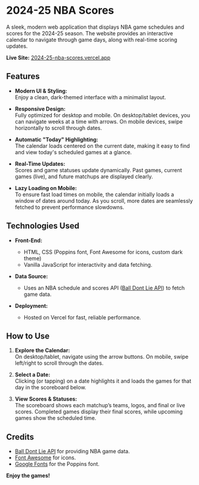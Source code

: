 # 2024-25 NBA Scores

A sleek, modern web application that displays NBA game schedules and scores for the 2024-25 season. The website provides an interactive calendar to navigate through game days, along with real-time scoring updates.

**Live Site:** [2024-25-nba-scores.vercel.app](https://2024-25-nba-scores.vercel.app/)

## Features

- **Modern UI & Styling:**  
  Enjoy a clean, dark-themed interface with a minimalist layout.
  
- **Responsive Design:**  
  Fully optimized for desktop and mobile. On desktop/tablet devices, you can navigate weeks at a time with arrows. On mobile devices, swipe horizontally to scroll through dates.
  
- **Automatic "Today" Highlighting:**  
  The calendar loads centered on the current date, making it easy to find and view today's scheduled games at a glance.
  
- **Real-Time Updates:**  
  Scores and game statuses update dynamically. Past games, current games (live), and future matchups are displayed clearly.
  
- **Lazy Loading on Mobile:**  
  To ensure fast load times on mobile, the calendar initially loads a window of dates around today. As you scroll, more dates are seamlessly fetched to prevent performance slowdowns.

## Technologies Used

- **Front-End:**  
  - HTML, CSS (Poppins font, Font Awesome for icons, custom dark theme)
  - Vanilla JavaScript for interactivity and data fetching.
  
- **Data Source:**  
  - Uses an NBA schedule and scores API ([Ball Dont Lie API](https://www.balldontlie.io/)) to fetch game data.
  
- **Deployment:**  
  - Hosted on Vercel for fast, reliable performance.

## How to Use

1. **Explore the Calendar:**  
   On desktop/tablet, navigate using the arrow buttons. On mobile, swipe left/right to scroll through the dates.
   
2. **Select a Date:**  
   Clicking (or tapping) on a date highlights it and loads the games for that day in the scoreboard below.
   
3. **View Scores & Statuses:**  
   The scoreboard shows each matchup’s teams, logos, and final or live scores. Completed games display their final scores, while upcoming games show the scheduled time.

## Credits

- [Ball Dont Lie API](https://www.balldontlie.io/) for providing NBA game data.
- [Font Awesome](https://fontawesome.com/) for icons.
- [Google Fonts](https://fonts.google.com/) for the Poppins font.

**Enjoy the games!**

